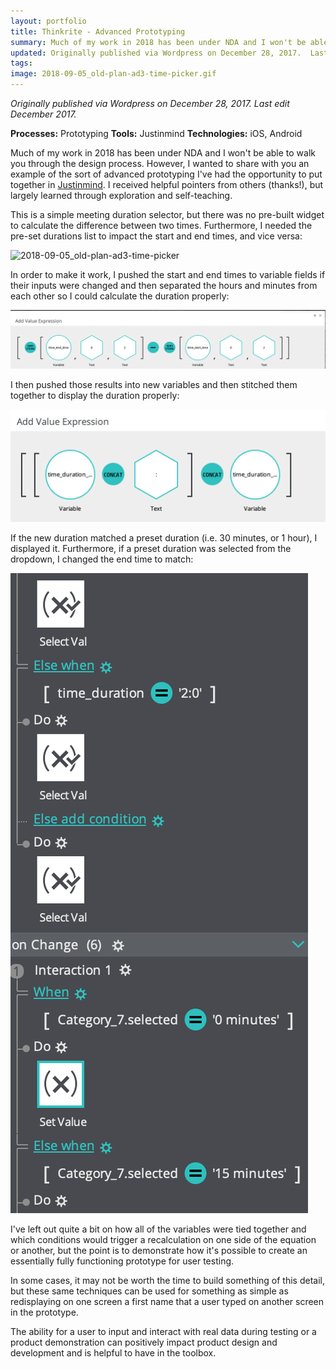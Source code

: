 ```yaml
---
layout: portfolio
title: Thinkrite - Advanced Prototyping
summary: Much of my work in 2018 has been under NDA and I won't be able to walk you through the design process. However, I wanted to share with you an example of the sort of advanced prototyping I've had the opportunity to put together.
updated: Originally published via Wordpress on December 28, 2017.  Last edit December 2017.
tags: 
image: 2018-09-05_old-plan-ad3-time-picker.gif
---
```


*Originally published via Wordpress on December 28, 2017.*
*Last edit December 2017.*

**Processes:** Prototyping
**Tools:** Justinmind
**Technologies:** iOS, Android

Much of my work in 2018 has been under NDA and I won't be able to walk you through the design process. However, I wanted to share with you an example of the sort of advanced prototyping I've had the opportunity to put together in [Justinmind](https://www.justinmind.com/). I received helpful pointers from others (thanks!), but largely learned through exploration and self-teaching.

This is a simple meeting duration selector, but there was no pre-built widget to calculate the difference between two times. Furthermore, I needed the pre-set durations list to impact the start and end times, and vice versa:

![2018-09-05_old-plan-ad3-time-picker](2018-10-09-thinkrite/2018-09-05_old-plan-ad3-time-picker-20191116234232068.gif)

In order to make it work, I pushed the start and end times to variable fields if their inputs were changed and then separated the hours and minutes from each other so I could calculate the duration properly:

![Screenshot 2018-10-09 23.29.49](2018-10-09-thinkrite/screenshot-2018-10-09-23-29-49.png)

I then pushed those results into new variables and then stitched them together to display the duration properly:

![Screenshot 2018-10-09 23.30.30](2018-10-09-thinkrite/screenshot-2018-10-09-23-30-30.png)

If the new duration matched a preset duration (i.e. 30 minutes, or 1 hour), I displayed it. Furthermore, if a preset duration was selected from the dropdown, I changed the end time to match:

![Screenshot 2018-10-09 23.37.16](2018-10-09-thinkrite/screenshot-2018-10-09-23-37-16.png)

I've left out quite a bit on how all of the variables were tied together and which conditions would trigger a recalculation on one side of the equation or another, but the point is to demonstrate how it's possible to create an essentially fully functioning prototype for user testing.

In some cases, it may not be worth the time to build something of this detail, but these same techniques can be used for something as simple as redisplaying on one screen a first name that a user typed on another screen in the prototype.

The ability for a user to input and interact with real data during testing or a product demonstration can positively impact product design and development and is helpful to have in the toolbox.
